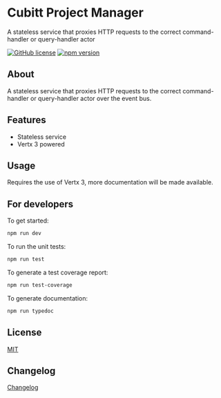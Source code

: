 # Cubitt Project Manager

A stateless service that proxies HTTP requests to the correct command-handler or query-handler actor

[![GitHub license](https://img.shields.io/badge/license-MIT-blue.svg)](https://raw.githubusercontent.com/uu-cubitt/template/master/LICENSE)
[![npm version](https://badge.fury.io/js/cubitt-template.svg)](https://badge.fury.io/js/cubitt-template)

## About

A stateless service that proxies HTTP requests to the correct command-handler or query-handler actor over the event bus.

## Features

* Stateless service
* Vertx 3 powered

## Usage

Requires the use of Vertx 3, more documentation will be made available.

## For developers

To get started:

```bash
npm run dev
```

To run the unit tests:

```bash
npm run test
```

To generate a test coverage report:

```bash
npm run test-coverage
```

To generate documentation:

```bash
npm run typedoc
```

## License

[MIT](LICENSE)

## Changelog

[Changelog](changelog.md)
